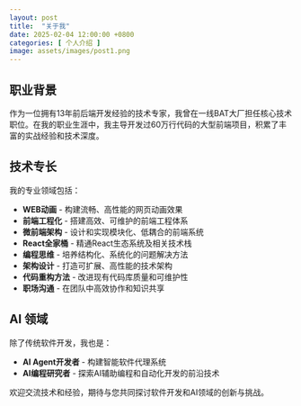 ```yaml
---
layout: post
title:  "关于我"
date: 2025-02-04 12:00:00 +0800
categories: [ 个人介绍 ]
image: assets/images/post1.png
---
```

## 职业背景

作为一位拥有13年前后端开发经验的技术专家，我曾在一线BAT大厂担任核心技术职位。在我的职业生涯中，我主导开发过60万行代码的大型前端项目，积累了丰富的实战经验和技术深度。

## 技术专长

我的专业领域包括：

- **WEB动画** - 构建流畅、高性能的网页动画效果
- **前端工程化** - 搭建高效、可维护的前端工程体系
- **微前端架构** - 设计和实现模块化、低耦合的前端系统
- **React全家桶** - 精通React生态系统及相关技术栈
- **编程思维** - 培养结构化、系统化的问题解决方法
- **架构设计** - 打造可扩展、高性能的技术架构
- **代码重构方法** - 改进现有代码库质量和可维护性
- **职场沟通** - 在团队中高效协作和知识共享

## AI 领域

除了传统软件开发，我也是：

- **AI Agent开发者** - 构建智能软件代理系统
- **AI编程研究者** - 探索AI辅助编程和自动化开发的前沿技术

欢迎交流技术和经验，期待与您共同探讨软件开发和AI领域的创新与挑战。
